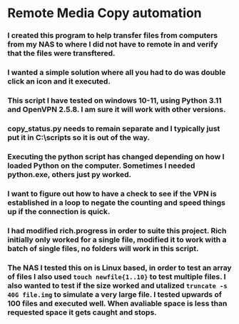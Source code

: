 # Remote Media Copy automation

### I created this program to help transfer files from computers from my NAS to where I did not have to remote in and verify that the files were transftered. 
### I wanted a simple solution where all you had to do was double click an icon and it executed. 
### This script I have tested on windows 10-11, using Python 3.11 and OpenVPN 2.5.8. I am sure it will work with other versions. 
### copy_status.py needs to remain separate and I typically just put it in C:\scripts so it is out of the way. 
### Executing the python script has changed depending on how I loaded Python on the computer. Sometimes I needed python.exe, others just py worked. 
### I want to figure out how to have a check to see if the VPN is established in a loop to negate the counting and speed things up if the connection is quick. 
### I had modified rich.progress in order to suite this project. Rich initially only worked for a single file, modified it to work with a batch of single files, no folders will work in this script. 
### The NAS I tested this on is Linux based, in order to test an array of files I also used `touch newfile{1..10}` to test multiple files. I also wanted to test if the size worked and utalized `truncate -s 40G file.img` to simulate a very large file. I tested upwards of 100 files and executed well. When avaliable space is less than requested space it gets caught and stops. 
